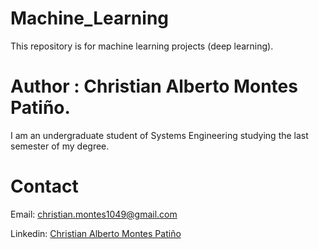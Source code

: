 # Machine_Learning

This repository is for machine learning projects (deep learning).

# Author : Christian Alberto Montes Patiño.

I am an undergraduate student of Systems Engineering studying the last semester of my degree.

# Contact

Email: [christian.montes1049@gmail.com](mail:christian.montes1049@gmail.com)

Linkedin: [Christian Alberto Montes Patiño](https://www.linkedin.com/in/christian-alberto-montes-pati%C3%B1o-a69277232/)

